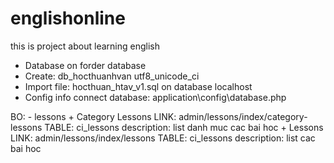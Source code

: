# englishonline
this is project about learning english

- Database on forder database
- Create: db_hocthuanhvan utf8_unicode_ci
- Import file: hocthuan_htav_v1.sql on database localhost
- Config info connect database: application\config\database.php

BO: 
	- lessons
		+ Category Lessons
			LINK: admin/lessons/index/category-lessons
			TABLE: ci_lessons
			description: list danh muc cac bai hoc
		+ Lessons
			LINK: admin/lessons/index/lessons
			TABLE: ci_lessons
			description: list cac bai hoc
